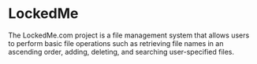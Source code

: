 # LockedMe
The LockedMe.com project is a file management system that allows users to perform basic file operations such as retrieving file names in an ascending order, adding, deleting, and searching user-specified files. 
